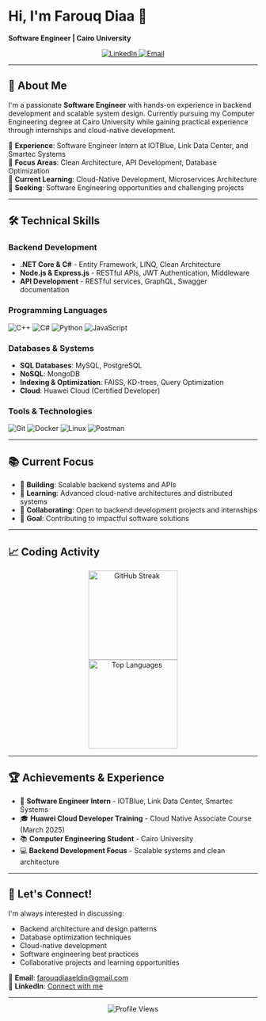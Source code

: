 # Hi, I'm Farouq Diaa 👋

**Software Engineer | Cairo University**

<p align="center">
  <a href="https://www.linkedin.com/in/farouq-diaa-eldin-9b8063251">
    <img src="https://img.shields.io/badge/LinkedIn-Connect-blue?style=for-the-badge&logo=linkedin" alt="LinkedIn">
  </a>
  <a href="mailto:farouqdiaaeldin@gmail.com">
    <img src="https://img.shields.io/badge/Email-Contact-red?style=for-the-badge&logo=gmail&logoColor=white" alt="Email">
  </a>
</p>

---

## 🚀 About Me

I'm a passionate **Software Engineer** with hands-on experience in backend development and scalable system design. Currently pursuing my Computer Engineering degree at Cairo University while gaining practical experience through internships and cloud-native development.

🔹 **Experience**: Software Engineer Intern at IOTBlue, Link Data Center, and Smartec Systems  
🔹 **Focus Areas**: Clean Architecture, API Development, Database Optimization  
🔹 **Current Learning**: Cloud-Native Development, Microservices Architecture  
🔹 **Seeking**: Software Engineering opportunities and challenging projects  

---

## 🛠️ Technical Skills

### **Backend Development**
- **.NET Core & C#** - Entity Framework, LINQ, Clean Architecture
- **Node.js & Express.js** - RESTful APIs, JWT Authentication, Middleware
- **API Development** - RESTful services, GraphQL, Swagger documentation

### **Programming Languages**
<p>
  <img src="https://img.shields.io/badge/C%2B%2B-00599C?style=for-the-badge&logo=c%2B%2B&logoColor=white" alt="C++">
  <img src="https://img.shields.io/badge/C%23-239120?style=for-the-badge&logo=c-sharp&logoColor=white" alt="C#">
  <img src="https://img.shields.io/badge/Python-3776AB?style=for-the-badge&logo=python&logoColor=yellow" alt="Python">
  <img src="https://img.shields.io/badge/JavaScript-F7DF1E?style=for-the-badge&logo=javascript&logoColor=black" alt="JavaScript">
</p>

### **Databases & Systems**
- **SQL Databases**: MySQL, PostgreSQL
- **NoSQL**: MongoDB
- **Indexing & Optimization**: FAISS, KD-trees, Query Optimization
- **Cloud**: Huawei Cloud (Certified Developer)

### **Tools & Technologies**
<p>
  <img src="https://img.shields.io/badge/Git-F05032?style=for-the-badge&logo=git&logoColor=white" alt="Git">
  <img src="https://img.shields.io/badge/Docker-2496ED?style=for-the-badge&logo=docker&logoColor=white" alt="Docker">
  <img src="https://img.shields.io/badge/Linux-FCC624?style=for-the-badge&logo=linux&logoColor=black" alt="Linux">
  <img src="https://img.shields.io/badge/Postman-FF6C37?style=for-the-badge&logo=postman&logoColor=white" alt="Postman">
</p>

---

## 📚 Current Focus

- 🔭 **Building**: Scalable backend systems and APIs
- 🌱 **Learning**: Advanced cloud-native architectures and distributed systems
- 👯 **Collaborating**: Open to backend development projects and internships
- 🎯 **Goal**: Contributing to impactful software solutions

---

## 📈 Coding Activity

<div align="center">
  <img src="https://github-readme-streak-stats.herokuapp.com/?user=FarouqDiaa&theme=dracula&hide_border=false" height="180" alt="GitHub Streak" />
</div>

<div align="center">
  <img src="https://github-readme-stats.vercel.app/api/top-langs?username=FarouqDiaa&locale=en&hide_title=false&layout=compact&card_width=400&langs_count=6&theme=dracula&hide_border=false" height="180" alt="Top Languages" />
</div>

---

## 🏆 Achievements & Experience

- 💼 **Software Engineer Intern** - IOTBlue, Link Data Center, Smartec Systems
- 🎓 **Huawei Cloud Developer Training** - Cloud Native Associate Course (March 2025)
- 📚 **Computer Engineering Student** - Cairo University
- 💻 **Backend Development Focus** - Scalable systems and clean architecture

---

## 🤝 Let's Connect!

I'm always interested in discussing:
- Backend architecture and design patterns
- Database optimization techniques
- Cloud-native development
- Software engineering best practices
- Collaborative projects and learning opportunities

📧 **Email**: [farouqdiaaeldin@gmail.com](mailto:farouqdiaaeldin@gmail.com)  
💼 **LinkedIn**: [Connect with me](https://www.linkedin.com/in/farouq-diaa-eldin-9b8063251)

---

<div align="center">
  <img src="https://komarev.com/ghpvc/?username=FarouqDiaa&style=for-the-badge&color=blue" alt="Profile Views">
</div>
